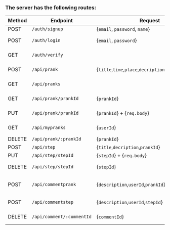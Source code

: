 ### The server has the following routes:

| Method | Endpoint                 | Request                                                   | Return Value           |
| ------ | ------------------------ | --------------------------------------------------------- | ---------------------- |
| POST   | `/auth/signup`           | {`email`, `password`, `name`}                             | User object            |
| POST   | `/auth/login`            | {`email`, `password`}                                     | Authentication Token   |
| GET    | `/auth/verify`           |                                                           | Current user object    |
| POST   | `/api/prank`             | {`title`,`time`,`place`,`decription`,`prankee`,`userId`}  | Create a prank         |
| GET    | `/api/pranks`            |                                                           | Return all pranks      |
| GET    | `/api/prank/prankId`     | {`prankId`}                                               | Return a specific prank|
| PUT    | `/api/prank/prankId`     | {`prankId`} + {`req.body`}                                | Edit a specific prank  |
| GET    | `/api/mypranks`          | {`userId`}                                                | return pranks of a user|
| DELETE | `/api/prank/:prankId`    | {`prankId`}                                               | Delete a prank         |
| POST   | `/api/step`              | {`title`,`decription`,`prankId`}                          | Create a step          |
| PUT    | `/api/step/stepId`       | {`stepId`} + {`req.body`}                                 | Edit a step            |
| DELETE | `/api/step/stepId`       | {`stepId`}                                                | Delete a specific step |
| POST   | `/api/commentprank`      | {`description`,`userId`,`prankId`}                        | Create a prank comment |
| POST   | `/api/commentstep`       | {`description`,`userId`,`stepId`}                         | Create a step comment  |
| DELETE | `/api/comment/:commentId`| {`commentId`}                                             | Delete a comment       |
